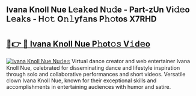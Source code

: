 ## Ivana Knoll Nue L𝚎a𝚔ed N𝚞𝚍e - Part-zUn Vi𝚍𝚎o L𝚎a𝚔s - H𝚘𝚝 O𝚗𝚕yf𝚊ns P𝚑𝚘tos X7RHD

# <h2><a href="http://kf49ui.oniu.top/?m=Ivana+Knoll+Nue">🔗👉 🔴 Ivana Knoll Nue P𝚑ot𝚘𝚜 V𝚒d𝚎o</a></h2>

[![Ivana Knoll Nue Nu𝚍e𝚜](https://i.imgur.com/0qMVB7G.gif)](http://kf49ui.oniu.top/?m=Ivana+Knoll+Nue)
Virtual dance creator and web entertainer Ivana Knoll Nue, celebrated for disseminating dance and lifestyle inspiration through solo and collaborative performances and short videos. Versatile clown Ivana Knoll Nue, known for their exceptional skills and accomplishments in entertaining audiences with humor and satire.  
